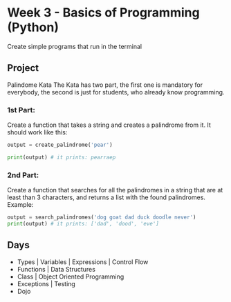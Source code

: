 # Week 3 - Basics of Programming (Python)
Create simple programs that run in the terminal

## Project
Palindome Kata
The Kata has two part, the first one is mandatory for everybody, the second
is just for students, who already know programming.

### 1st Part:
Create a function that takes a string and creates a palindrome from it.
It should work like this:
```python
output = create_palindrome('pear')

print(output) # it prints: pearraep
```
### 2nd Part:
Create a function that searches for all the palindromes in a string that are
at least than 3 characters, and returns a list with the found palindromes.
Example:
```python
output = search_palindromes('dog goat dad duck doodle never')
print(output) # it prints: ['dad', 'dood', 'eve']
```

## Days
- Types | Variables | Expressions | Control Flow
- Functions | Data Structures
- Class | Object Oriented Programming
- Exceptions | Testing
- Dojo
